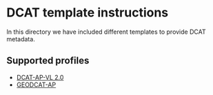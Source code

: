 # DCAT template instructions

In this directory we have included different templates to provide DCAT metadata.

## Supported profiles

- [DCAT-AP-VL 2.0](dcatapvl2)
- [GEODCAT-AP](geodcatap)
